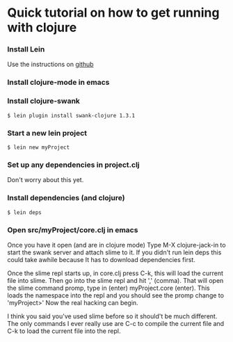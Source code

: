 Quick tutorial on how to get running with clojure
=================================================

### Install Lein
Use the instructions on
[github](https://github.com/technomancy/leiningen)

### Install clojure-mode in emacs

### Install clojure-swank

    $ lein plugin install swank-clojure 1.3.1

### Start a new lein project

    $ lein new myProject

### Set up any dependencies in project.clj

Don't worry about this yet.

### Install dependencies (and clojure)

    $ lein deps

### Open src/myProject/core.clj in emacs

Once you have it open (and are in clojure mode) Type M-X
clojure-jack-in to start the swank server and attach slime to it. If
you didn't run lein deps this could take awhile because It has to
download dependencies first.

Once the slime repl starts up, in core.clj press C-k, this will load
the current file into slime. Then go into the slime repl and hit ','
(comma). That will open the slime command promp, type in (enter)
myProject.core (enter). This loads the namespace into the repl and you
should see the promp change to 'myProject>' Now the real hacking can
begin.

I think you said you've used slime before so it should't be much
different. The only commands I ever really use are C-c to compile the
current file and C-k to load the current file into the repl.
